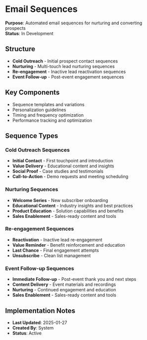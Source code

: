 # Email Sequences
**Purpose**: Automated email sequences for nurturing and converting prospects  
**Status**: In Development

## Structure
- **Cold Outreach** - Initial prospect contact sequences
- **Nurturing** - Multi-touch lead nurturing sequences
- **Re-engagement** - Inactive lead reactivation sequences
- **Event Follow-up** - Post-event engagement sequences

## Key Components
- Sequence templates and variations
- Personalization guidelines
- Timing and frequency optimization
- Performance tracking and optimization

## Sequence Types

### Cold Outreach Sequences
- **Initial Contact** - First touchpoint and introduction
- **Value Delivery** - Educational content and insights
- **Social Proof** - Case studies and testimonials
- **Call-to-Action** - Demo requests and meeting scheduling

### Nurturing Sequences
- **Welcome Series** - New subscriber onboarding
- **Educational Content** - Industry insights and best practices
- **Product Education** - Solution capabilities and benefits
- **Sales Enablement** - Sales-ready content and tools

### Re-engagement Sequences
- **Reactivation** - Inactive lead re-engagement
- **Value Reminder** - Benefit reinforcement and education
- **Last Chance** - Final engagement attempts
- **Unsubscribe** - Clean list management

### Event Follow-up Sequences
- **Immediate Follow-up** - Post-event thank you and next steps
- **Content Delivery** - Event materials and recordings
- **Nurturing** - Continued engagement and education
- **Sales Enablement** - Sales-ready content and tools

## Implementation Notes
- **Last Updated**: 2025-01-27
- **Created By**: System
- **Status**: Active
